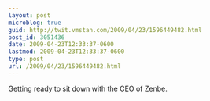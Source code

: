 ```yaml
---
layout: post
microblog: true
guid: http://twit.vmstan.com/2009/04/23/1596449482.html
post_id: 3051436
date: 2009-04-23T12:33:37-0600
lastmod: 2009-04-23T12:33:37-0600
type: post
url: /2009/04/23/1596449482.html
---
```

Getting ready to sit down with the CEO of Zenbe.
